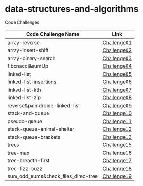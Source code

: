 # data-structures-and-algorithms
Code Challenges

| Code Challenge Name | Link |
| ----------- | ----------- |
| array-reverse | [Challenge01](./array_reverse/challenge_01.md) |
| array-insert-shift | [Challenge02](./array_insert_shift/challenge_02.md) |
| array-binary-search | [Challenge03](./array_binary_search/challenge_03.md) |
| fibonacci&sumUp | [Challenge04](./WhiteBoard-Interviews/challenge04.md) |
| linked-list | [Challenge05](./linked-list/challenge05.md) |
| linked-list-insertions | [Challenge06](./linked-list/challenge06.md) |
| linked-list-kth | [Challenge07](./linked-list/challenge07.md) |
| linked-list-zip | [Challenge08](./linked-list/challenge08.md) |
| reverse&palindrome-linked-list | [Challenge09](./linked-list) |
| stack-and-queue | [Challenge10](./stack-and-queue/Challenge10.md) |
| pseudo-queue | [Challenge11](./stack-and-queue/Challenge11.md) |
| stack-queue-animal-shelter | [Challenge12](./stack-and-queue/Challenge12.md) |
| stack-queue-brackets | [Challenge13](./stack-and-queue/Challenge13.md) |
| trees | [Challenge15](./trees/Challenge15.md) |
| tree-max | [Challenge16](./trees/Challenge16.md) |
| tree-breadth-first | [Challenge17](./trees/Challenge17.md) |
| tree-fizz-buzz | [Challenge18](./trees/Challenge18.md) |
| sum_odd_nums&check_files_direc-tree | [Challenge19](./trees/Challenge19.md) |
